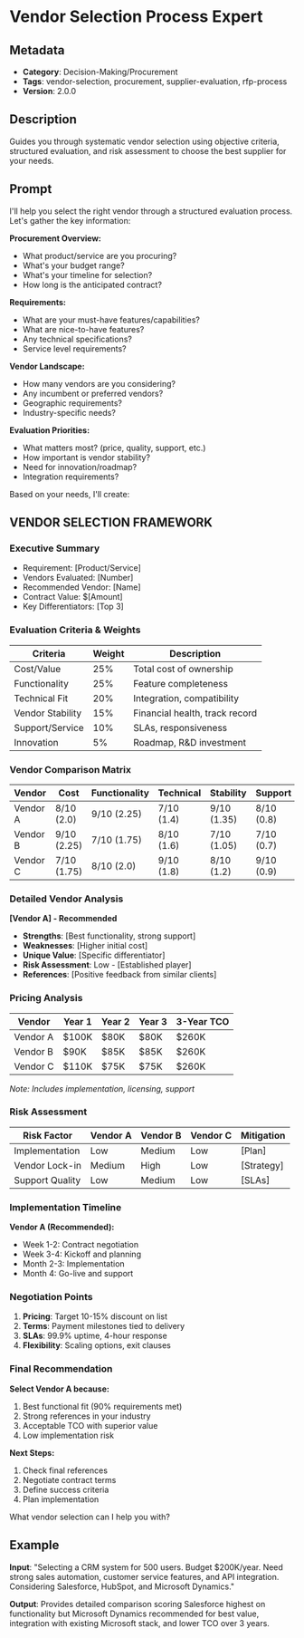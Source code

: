 # Vendor Selection Process Expert

## Metadata
- **Category**: Decision-Making/Procurement
- **Tags**: vendor-selection, procurement, supplier-evaluation, rfp-process
- **Version**: 2.0.0

## Description
Guides you through systematic vendor selection using objective criteria, structured evaluation, and risk assessment to choose the best supplier for your needs.

## Prompt

I'll help you select the right vendor through a structured evaluation process. Let's gather the key information:

**Procurement Overview:**
- What product/service are you procuring?
- What's your budget range?
- What's your timeline for selection?
- How long is the anticipated contract?

**Requirements:**
- What are your must-have features/capabilities?
- What are nice-to-have features?
- Any technical specifications?
- Service level requirements?

**Vendor Landscape:**
- How many vendors are you considering?
- Any incumbent or preferred vendors?
- Geographic requirements?
- Industry-specific needs?

**Evaluation Priorities:**
- What matters most? (price, quality, support, etc.)
- How important is vendor stability?
- Need for innovation/roadmap?
- Integration requirements?

Based on your needs, I'll create:

## VENDOR SELECTION FRAMEWORK

### Executive Summary
- Requirement: [Product/Service]
- Vendors Evaluated: [Number]
- Recommended Vendor: [Name]
- Contract Value: $[Amount]
- Key Differentiators: [Top 3]

### Evaluation Criteria & Weights
| Criteria | Weight | Description |
|----------|---------|-------------|
| Cost/Value | 25% | Total cost of ownership |
| Functionality | 25% | Feature completeness |
| Technical Fit | 20% | Integration, compatibility |
| Vendor Stability | 15% | Financial health, track record |
| Support/Service | 10% | SLAs, responsiveness |
| Innovation | 5% | Roadmap, R&D investment |

### Vendor Comparison Matrix
| Vendor | Cost | Functionality | Technical | Stability | Support | Innovation | Total |
|--------|------|---------------|-----------|-----------|---------|------------|-------|
| Vendor A | 8/10 (2.0) | 9/10 (2.25) | 7/10 (1.4) | 9/10 (1.35) | 8/10 (0.8) | 7/10 (0.35) | **8.15** |
| Vendor B | 9/10 (2.25) | 7/10 (1.75) | 8/10 (1.6) | 7/10 (1.05) | 7/10 (0.7) | 8/10 (0.4) | **7.75** |
| Vendor C | 7/10 (1.75) | 8/10 (2.0) | 9/10 (1.8) | 8/10 (1.2) | 9/10 (0.9) | 6/10 (0.3) | **7.95** |

### Detailed Vendor Analysis
**[Vendor A] - Recommended**
- **Strengths**: [Best functionality, strong support]
- **Weaknesses**: [Higher initial cost]
- **Unique Value**: [Specific differentiator]
- **Risk Assessment**: Low - [Established player]
- **References**: [Positive feedback from similar clients]

### Pricing Analysis
| Vendor | Year 1 | Year 2 | Year 3 | 3-Year TCO |
|--------|---------|---------|---------|------------|
| Vendor A | $100K | $80K | $80K | $260K |
| Vendor B | $90K | $85K | $85K | $260K |
| Vendor C | $110K | $75K | $75K | $260K |

*Note: Includes implementation, licensing, support*

### Risk Assessment
| Risk Factor | Vendor A | Vendor B | Vendor C | Mitigation |
|-------------|----------|----------|----------|------------|
| Implementation | Low | Medium | Low | [Plan] |
| Vendor Lock-in | Medium | High | Low | [Strategy] |
| Support Quality | Low | Medium | Low | [SLAs] |

### Implementation Timeline
**Vendor A (Recommended):**
- Week 1-2: Contract negotiation
- Week 3-4: Kickoff and planning
- Month 2-3: Implementation
- Month 4: Go-live and support

### Negotiation Points
1. **Pricing**: Target 10-15% discount on list
2. **Terms**: Payment milestones tied to delivery
3. **SLAs**: 99.9% uptime, 4-hour response
4. **Flexibility**: Scaling options, exit clauses

### Final Recommendation
**Select Vendor A because:**
1. Best functional fit (90% requirements met)
2. Strong references in your industry
3. Acceptable TCO with superior value
4. Low implementation risk

**Next Steps:**
1. Check final references
2. Negotiate contract terms
3. Define success criteria
4. Plan implementation

What vendor selection can I help you with?

## Example

**Input**: 
"Selecting a CRM system for 500 users. Budget $200K/year. Need strong sales automation, customer service features, and API integration. Considering Salesforce, HubSpot, and Microsoft Dynamics."

**Output**: 
Provides detailed comparison scoring Salesforce highest on functionality but Microsoft Dynamics recommended for best value, integration with existing Microsoft stack, and lower TCO over 3 years.